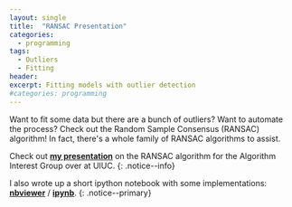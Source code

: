 ```yaml
---
layout: single
title:  "RANSAC Presentation"
categories:
  - programming
tags:
  - Outliers
  - Fitting
header:
excerpt: Fitting models with outlier detection
#categories: programming 
---
```


Want to fit some data but there are a bunch of outliers? Want to automate the process? Check out the Random Sample Consensus (RANSAC) algorithm! In fact, there's a whole family of RANSAC algorithms to assist.  

Check out [**my presentation**](http://algorithm-interest-group.me/algorithm/RANSAC-Ryan-Levy/) on the RANSAC algorithm for the Algorithm Interest Group over at UIUC. 
{: .notice--info}

I also wrote up a short ipython notebook with some implementations:<br/> [**nbviewer**](https://nbviewer.jupyter.org/urls/paul-st-young.github.io/algorithms/assets/notebooks/RANSAC.ipynb) / [**ipynb**](https://paul-st-young.github.io/algorithms/assets/notebooks/RANSAC.ipynb).
{: .notice--primary}
